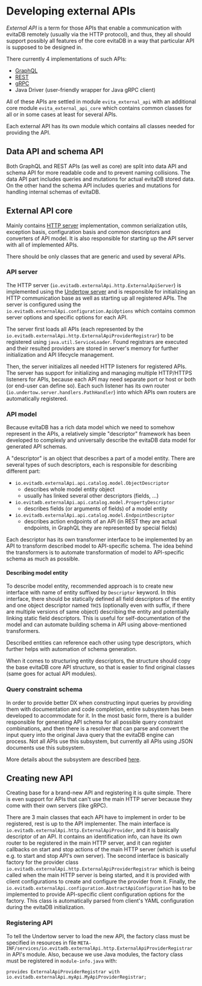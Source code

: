 # Developing external APIs

_External API_ is a term for those APIs that enable a communication with evitaDB remotely (usually via the HTTP protocol),
and thus, they all should support possibly all features of the core evitaDB in a way that particular API is supposed to be designed in.

There currently 4 implementations of such APIs:

- [GraphQL](graphql-api.md)
- [REST](rest-api.md)
- [gRPC](grpc-api.md)
- Java Driver (user-friendly wrapper for Java gRPC client)

All of these APIs are settled in module `evita_external_api` with an additional core module `evita_external_api_core` which
contains common classes for all or in some cases at least for several APIs.

Each external API has its own module which contains all classes needed for providing the API. 

## Data API and schema API

Both GraphQL and REST APIs (as well as core) are split into data API and schema API for more readable code and to
prevent naming collisions. The data API part includes queries and mutations for actual evitaDB stored data.
On the other hand the schema API includes queries and mutations for handling internal schemas of evitaDB.

## External API core

Mainly contains [HTTP server](#api-server) implementation, common serialization utils, exception basis, 
configuration basis and common descriptors and converters of API model.
It is also responsible for starting up the API server with all of implemented APIs.

There should be only classes that are generic and used by several APIs.

### API server

The HTTP server (`io.evitadb.externalApi.http.ExternalApiServer`) is implemented using the 
[Undertow server](https://undertow.io/documentation.html) and is responsible
for initializing an HTTP communication base as well as starting up all registered APIs. The server is configured
using the `io.evitadb.externalApi.configuration.ApiOptions` which contains common server options and specific options
for each API.

The server first loads all APIs (each represented by the `io.evitadb.externalApi.http.ExternalApiProviderRegistrar`) 
to be registered using `java.util.ServiceLoader`. Found registrars are executed and their resulted providers are
stored in server's memory for further initialization and API lifecycle management.

Then, the server initializes all needed HTTP listeners for registered APIs. The server has support for initializing and
managing multiple HTTP/HTTPS listeners for APIs, because each API may
need separate port or host or both (or end-user can define so). Each such listener has its own router 
(`io.undertow.server.handlers.PathHandler`) into which APIs own routers are automatically registered.

### API model

Because evitaDB has a rich data model which we need to somehow represent in the APIs, a relatively simple "descriptor" framework
has been developed to complexly and universally describe the evitaDB data model for generated API schemas. 

A "descriptor" is an object that describes a part of a model entity. There are several types of such descriptors, each
is responsible for describing different part:

- `io.evitadb.externalApi.api.catalog.model.ObjectDescriptor`
  - describes whole model entity object
  - usually has linked several other descriptors (fields, ...)
- `io.evitadb.externalApi.api.catalog.model.PropertyDescriptor`
  - describes fields (or arguments of fields) of a model entity
- `io.evitadb.externalApi.api.catalog.model.EndpointDescriptor`
  - describes action endpoints of an API (in REST they are actual endpoints, in GraphQL they are represented by special fields)

Each descriptor has its own transformer interface to be implemented by an API to transform described model to API-specific
schema. The idea behind the transformers is to automate transformation of model to API-specific schema as much as possible.

#### Describing model entity

To describe model entity, recommended approach is to create new interface with name of entity suffixed by `Descriptor` keyword.
In this interface, there should be statically defined all field descriptors of the entity and one object descriptor
named `THIS` (optionally even with suffix, if there are multiple versions of same object) describing the entity
and potentially linking static field descriptors. This is useful for self-documentation of the model and can automate
building schema in API using above-mentioned transformers.

Described entities can reference each other using type descriptors, which further helps with automation of schema generation.

When it comes to structuring entity descriptors, the structure should copy the base evitaDB core API structure, so that is
easier to find original classes (same goes for actual API modules).

### Query constraint schema

In order to provide better DX when constructing input queries by providing them with documentation and code completion,
entire subsystem has been developed to accommodate for it. In the most basic form, there is
a builder responsible for generating API schema for all possible query constraint combinations, and then there is 
a resolver that can parse and convert the input query into the original Java query that the evitaDB engine can process.
Not all APIs use this subsystem, but currently all APIs using JSON documents use this subsystem.

More details about the subsystem are described [here](/documentation/developer/external-api/constraint-schema-api-subsystem.md).

## Creating new API

Creating base for a brand-new API and registering it is quite simple. There is even support for APIs that can't use
the main HTTP server because they come with their own servers (like gRPC).

There are 3 main classes that each API have to implement in order to be registered, rest is up to the API implementer.
The main interface is `io.evitadb.externalApi.http.ExternalApiProvider`, and it is basically descriptor of an API. It contains
an identification info, can have its own router to be registered in the main HTTP server, and it can register callbacks
on start and stop actions of the main HTTP server (which is useful e.g. to start and stop API's own server).
The second interface is basically factory for the provider class `io.evitadb.externalApi.http.ExternalApiProviderRegistrar`
which is being called when the main HTTP server is being started, and it is provided with client configurations to create
and configure the provider from it.
Finally, the `io.evitadb.externalApi.configuration.AbstractApiConfiguration` has to be implemented to provide
API-specific client configuration options for the factory. This class is automatically parsed from
client's YAML configuration during the evitaDB initialization.

### Registering API

To tell the Undertow server to load the new API, the factory class must be specified in resources in file 
`META-INF/services/io.evitadb.externalApi.http.ExternalApiProviderRegistrar` in API's module. Also, because we use 
Java modules, the factory class must be registered in `module-info.java` with:

```
provides ExternalApiProviderRegistrar with io.evitadb.externalApi.myApi.MyApiProviderRegistrar;
```